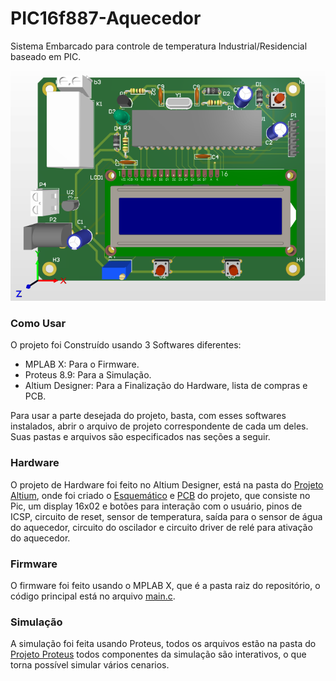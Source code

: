 # PIC16f887-Aquecedor

Sistema Embarcado para controle de temperatura Industrial/Residencial baseado em PIC.



![](imagens/PCB.png)



### Como Usar

O projeto foi Construído usando 3 Softwares diferentes: 
* MPLAB X: Para o Firmware.
* Proteus 8.9: Para a Simulação.
* Altium Designer: Para a Finalização do Hardware, lista de compras e PCB.

Para usar a parte desejada do projeto, basta, com esses softwares instalados, abrir o arquivo de projeto correspondente de cada um deles. Suas pastas e arquivos são especificados nas seções a seguir.

### Hardware

O projeto de Hardware foi feito no Altium Designer, está na pasta do [Projeto Altium](Aquecedor/), onde foi criado o [Esquemático](Aquecedor/Sheet_Aquecedor.pdf) e [PCB](Aquecedor/PCB_Aquecedor.pdf) do projeto, que consiste no Pic, um display 16x02 e botões para interação com o usuário, pinos de ICSP, circuito de reset, sensor de temperatura, saída para o sensor de água do aquecedor, circuito do oscilador e circuito driver de relé para ativação do aquecedor.

### Firmware

O firmware foi feito usando o MPLAB X, que é a pasta raiz do repositório, o código principal está no arquivo [main.c](main.c).

### Simulação

A simulação foi feita usando Proteus, todos os arquivos estão na pasta do [Projeto Proteus](Picaquecedor/) todos componentes da simulação são interativos, o que torna possível simular vários cenarios.
